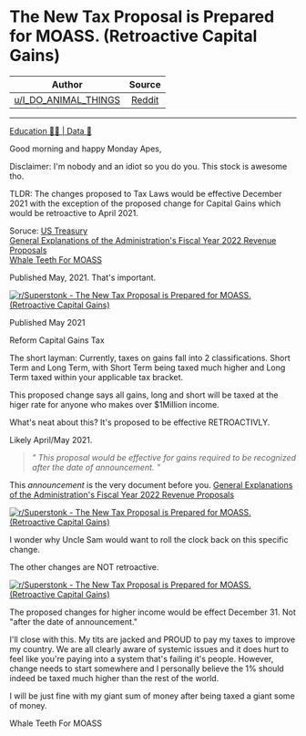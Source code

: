 The New Tax Proposal is Prepared for MOASS. (Retroactive Capital Gains)
=======================================================================

| Author       | Source       | 
| :-------------: |:-------------:|
|  [u/I_DO_ANIMAL_THINGS](https://www.reddit.com/user/I_DO_ANIMAL_THINGS/) | [Reddit](https://www.reddit.com/r/Superstonk/comments/p5hr5d/the_new_tax_proposal_is_prepared_for_moass/) | 

---

[Education 👨‍🏫 | Data 🔢](https://www.reddit.com/r/Superstonk/search?q=flair_name%3A%22Education%20%F0%9F%91%A8%E2%80%8D%F0%9F%8F%AB%20%7C%20Data%20%F0%9F%94%A2%22&restrict_sr=1)

Good morning and happy Monday Apes,

Disclaimer: I'm nobody and an idiot so you do you. This stock is awesome tho.

TLDR: The changes proposed to Tax Laws would be effective December 2021 with the exception of the proposed change for Capital Gains which would be retroactive to April 2021.

Soruce: [US Treasury](https://home.treasury.gov/policy-issues/tax-policy)\
[General Explanations of the Administration's Fiscal Year 2022 Revenue Proposals](https://home.treasury.gov/system/files/131/General-Explanations-FY2022.pdf)\
[Whale Teeth For MOASS](https://www.reddit.com/r/Superstonk/comments/p3q1ka/whale_teeth_killed_the_dinosaurs/?utm_source=share&utm_medium=web2x&context=3)

Published May, 2021. That's important.

[![r/Superstonk - The New Tax Proposal is Prepared for MOASS. (Retroactive Capital Gains)](https://preview.redd.it/diwjeoawdqh71.jpg?width=548&format=pjpg&auto=webp&s=40e8867025ac9aa70b49542be69ba80db51ef6e1)](https://preview.redd.it/diwjeoawdqh71.jpg?width=548&format=pjpg&auto=webp&s=40e8867025ac9aa70b49542be69ba80db51ef6e1)

Published May 2021

Reform Capital Gains Tax

The short layman: Currently, taxes on gains fall into 2 classifications. Short Term and Long Term, with Short Term being taxed much higher and Long Term taxed within your applicable tax bracket.

This proposed change says all gains, long and short will be taxed at the higer rate for anyone who makes over $1Million income.

What's neat about this? It's proposed to be effective RETROACTIVLY.

Likely April/May 2021.

> *" This proposal would be effective for gains required to be recognized after the date of announcement. "*

This *announcement* is the very document before you. [General Explanations of the Administration's Fiscal Year 2022 Revenue Proposals](https://home.treasury.gov/system/files/131/General-Explanations-FY2022.pdf)

[![r/Superstonk - The New Tax Proposal is Prepared for MOASS. (Retroactive Capital Gains)](https://preview.redd.it/63bipoc8eqh71.jpg?width=559&format=pjpg&auto=webp&s=080bd9c68e5a74be31da38d7fa9abfe4cd5154d7)](https://preview.redd.it/63bipoc8eqh71.jpg?width=559&format=pjpg&auto=webp&s=080bd9c68e5a74be31da38d7fa9abfe4cd5154d7)

I wonder why Uncle Sam would want to roll the clock back on this specific change.

The other changes are NOT retroactive.

[![r/Superstonk - The New Tax Proposal is Prepared for MOASS. (Retroactive Capital Gains)](https://preview.redd.it/jnjn2f0bgqh71.jpg?width=517&format=pjpg&auto=webp&s=386befc0c66aef75107dd5514e73cbed68e845bb)](https://preview.redd.it/jnjn2f0bgqh71.jpg?width=517&format=pjpg&auto=webp&s=386befc0c66aef75107dd5514e73cbed68e845bb)

The proposed changes for higher income would be effect December 31. Not "after the date of announcement."

I'll close with this. My tits are jacked and PROUD to pay my taxes to improve my country. We are all clearly aware of systemic issues and it does hurt to feel like you're paying into a system that's failing it's people. However, change needs to start somewhere and I personally believe the 1% should indeed be taxed much higher than the rest of the world.

I will be just fine with my giant sum of money after being taxed a giant some of money.

Whale Teeth For MOASS
